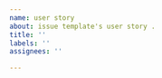 ```yaml
---
name: user story
about: issue template's user story .
title: ''
labels: ''
assignees: ''

---
```



